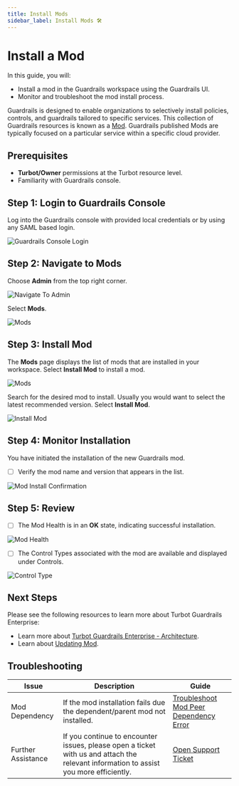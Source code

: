 ```yaml
---
title: Install Mods
sidebar_label: Install Mods 🛠
---
```


# Install a Mod

In this guide, you will:
- Install a mod in the Guardrails workspace using the Guardrails UI.
- Monitor and troubleshoot the mod install process.

Guardrails is designed to enable organizations to selectively install policies, controls, and guardrails tailored to specific services. This collection of Guardrails resources is known as a [Mod](/guardrails/docs/reference/glossary#mod). Guardrails published Mods are typically focused on a particular service within a specific cloud provider.

## Prerequisites

- **Turbot/Owner** permissions at the Turbot resource level.
- Familiarity with Guardrails console.

## Step 1: Login to Guardrails Console

Log into the Guardrails console with provided local credentials or by using any SAML based login.

![Guardrails Console Login](/images/docs/guardrails/managing/mods/install-mod/guardrails-console-login.png)

## Step 2: Navigate to Mods

Choose **Admin** from the top right corner.

![Navigate To Admin](/images/docs/guardrails/managing/mods/install-mod/guardrails-navigate-admin-panel.png)

Select **Mods**.

![Mods](/images/docs/guardrails/managing/mods/install-mod/guardrails-navigate-mods.png)

## Step 3: Install Mod

The **Mods** page displays the list of mods that are installed in your workspace. Select **Install Mod** to install a mod.

![Mods](/images/docs/guardrails/managing/mods/install-mod/guardrails-mod-install.png)

Search for the desired mod to install. Usually you would want to select the latest recommended version. Select **Install Mod**.

![Install Mod](/images/docs/guardrails/managing/mods/install-mod/guardrails-install-mod-action.png)

## Step 4: Monitor Installation

You have initiated the installation of the new Guardrails mod.

- [ ] Verify the mod name and version that appears in the list.

![Mod Install Confirmation](/images/docs/guardrails/managing/mods/install-mod/guardrails-mod-install-verify.png)

## Step 5: Review

- [ ] The Mod Health is in an **OK** state, indicating successful installation.

![Mod Health](/images/docs/guardrails/managing/mods/install-mod/guardrails-installed-mod-health.png)

- [ ] The Control Types associated with the mod are available and displayed under Controls.

![Control Type](/images/docs/guardrails/managing/mods/install-mod/guardrails-control-type-verify.png)

## Next Steps

Please see the following resources to learn more about Turbot Guardrails Enterprise:

- Learn more about [Turbot Guardrails Enterprise - Architecture](/guardrails/docs/enterprise/architecture).
- Learn about [Updating Mod](/guardrails/docs/enterprise/updating-stacks/mod-update).

## Troubleshooting

| Issue                                      | Description                                                                                                                                                                                                 | Guide                                |
|----------------------------------------------|-------------------------------------------------------------------------------------------------------------------------------------------------------------------------------------------------------------------|-----------------------------------------------------|
| Mod Dependency               | If the mod installation fails due the dependent/parent mod not installed.                                           | [Troubleshoot Mod Peer Dependency Error](/guardrails/docs/guides/hosting-guardrails/troubleshooting/peer-mod-dependency-error#peer-mod-dependency-error)                            |
| Further Assistance                       | If you continue to encounter issues, please open a ticket with us and attach the relevant information to assist you more efficiently.                                                 | [Open Support Ticket](https://support.turbot.com)   |